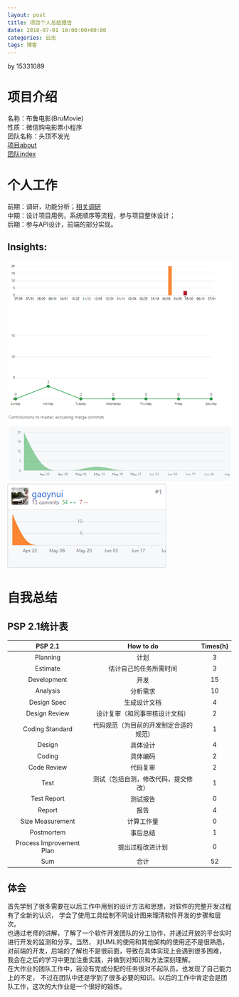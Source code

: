 ```yaml
---
layout: post
title: 项目个人总结报告
date: 2018-07-01 10:00:00+00:00
categories: 日志
tags: 博客
---
```

by 15331089
# 项目介绍
名称：布鲁电影(BruMovie)  
性质：微信购电影票小程序  
团队名称：头顶不发光  
[项目about](https://brumovie.github.io/Dashboard/doc/About)  
[团队index](https://github.com/BruMovie/Dashboard/blob/gh-pages/index.md)
# 个人工作
前期：调研，功能分析；[相关调研](https://github.com/BruMovie/Dashboard/blob/gh-pages/doc/Investigation.md)  
中期：设计项目用例，系统顺序等流程，参与项目整体设计；  
后期：参与API设计，前端的部分实现。  
## Insights:  
![](https://github.com/gaoynui/gaoynui.github.io/blob/master/_posts/pictures/%E8%BF%91%E6%9C%9F%E5%B7%A5%E4%BD%9C.PNG?raw=true)  
![](https://github.com/gaoynui/gaoynui.github.io/blob/master/_posts/pictures/%E4%B8%AA%E4%BA%BA%E5%B7%A5%E4%BD%9C%E7%83%AD%E5%BA%A6.PNG?raw=true)  
![](https://github.com/gaoynui/gaoynui.github.io/blob/master/_posts/pictures/insights.PNG?raw=true)  
# 自我总结
## PSP 2.1统计表  

| PSP 2.1 | How to do | Times(h) |
|:------:|:---:|:----------:|
|Planning|计划|3|
|Estimate|估计自己的任务所需时间|3|
|Development|开发|15|
|Analysis|分析需求|10|
|Design Spec|生成设计文档|4|
|Design Review|设计复审（和同事审核设计文档）|2|
|Coding Standard	|代码规范（为目前的开发制定合适的规范)|1|
|Design	|具体设计|4|
|Coding	|具体编码|2|
|Code Review|代码复审|2|
|Test	|测试（包括自测，修改代码，提交修改）|1|
|Test Report|测试报告|0|
|Report	|报告|4|
|Size Measurement|计算工作量|0|
|Postmortem|事后总结|1|
|Process Improvement Plan|提出过程改进计划|0|
|Sum|合计|52|


## 体会
首先学到了很多需要在以后工作中用到的设计方法和思想，对软件的完整开发过程有了全新的认识，
学会了使用工具绘制不同设计图来理清软件开发的步骤和层次。  
也通过老师的讲解，了解了一个软件开发团队的分工协作，并通过开放的平台实时进行开发的监测和分享。当然，
对UML的使用和其他架构的使用还不是很熟悉，对前端的开发，后端的了解也不是很前面，导致在具体实现上会遇到很多困难，
我会在之后的学习中更加注重实践，并做到对知识和方法深刻理解。  
在大作业的团队工作中，我没有完成分配的任务很对不起队员，也发现了自己能力上的不足，
不过在团队中还是学到了很多必要的知识。以后的工作中肯定会是团队工作，这次的大作业是一个很好的锻炼。
